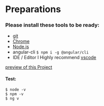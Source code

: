 # Preparations

### Please install these tools to be ready:

* [git](https://git-scm.com/book/de/v1/Los-geht%E2%80%99s-Git-installieren)
* [Chrome](https://www.google.com/intl/en/chrome/browser/)
* [Node.js](http://nodejs.org/download/)
* angular-cli `$ npm i -g @angular/cli`
* IDE / Editor I Highly recommend [vscode]( https://code.visualstudio.com/Download)

[preview of this Project](https://sandbox.webdave.de/)

#### Test:

`$ node -v` \
`$ npm -v` \
`$ ng v` 
